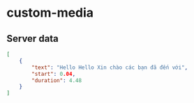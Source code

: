 # custom-media
## Server data
```json
[
    {
        "text": "Hello Hello Xin chào các bạn đã đến với",
        "start": 0.04,
        "duration": 4.48
    }
]
```